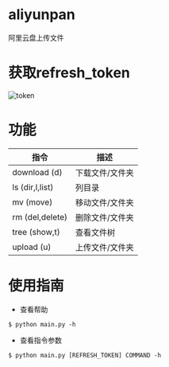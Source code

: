 # aliyunpan

阿里云盘上传文件

# 获取refresh_token

![token](https://github.com/wxy1343/aliyunpan/raw/main/token.png)

# 功能

|指令                 |描述                           |
|--------------------|------------------------------|
|download (d)        |下载文件/文件夹                  |
|ls (dir,l,list)     |列目录                         |
|mv (move)           |移动文件/文件夹                  |
|rm (del,delete)     |删除文件/文件夹                  |
|tree (show,t)       |查看文件树                      |
|upload (u)          |上传文件/文件夹                  |

# 使用指南

* 查看帮助

```shell
$ python main.py -h
```

* 查看指令参数

```shell
$ python main.py [REFRESH_TOKEN] COMMAND -h
```